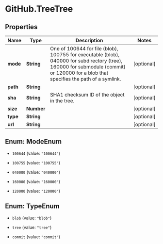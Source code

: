 # GitHub.TreeTree

## Properties

Name | Type | Description | Notes
------------ | ------------- | ------------- | -------------
**mode** | **String** | One of 100644 for file (blob), 100755 for executable (blob), 040000 for subdirectory (tree), 160000 for submodule (commit) or 120000 for a blob that specifies the path of a symlink. | [optional] 
**path** | **String** |  | [optional] 
**sha** | **String** | SHA1 checksum ID of the object in the tree. | [optional] 
**size** | **Number** |  | [optional] 
**type** | **String** |  | [optional] 
**url** | **String** |  | [optional] 



## Enum: ModeEnum


* `100644` (value: `"100644"`)

* `100755` (value: `"100755"`)

* `040000` (value: `"040000"`)

* `160000` (value: `"160000"`)

* `120000` (value: `"120000"`)





## Enum: TypeEnum


* `blob` (value: `"blob"`)

* `tree` (value: `"tree"`)

* `commit` (value: `"commit"`)




